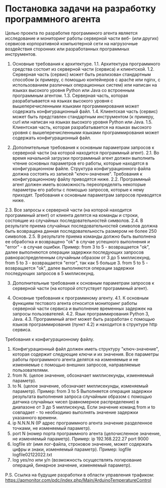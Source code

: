 # Постановка задачи на разработку программного агента

Целью проекта по разработке программного агента является исследование и мониторинг работы серверной части веб- (или других) сервисов корпоративной компьютерной сети на нагрузочные воздействия сторонних или разработанных программных инструментов.

1. Основные требования к архитектуре.
1.1. Архитектура программного средства состоит из серверной части (сервиса) и клиентской. 
1.2. Серверная часть (сервис) может быть реализован стандартным способом (к примеру, с помощью контейнеров с apache или nginx, с использованием различных операционных систем) или написан на языках высокого уровня Python или Java со встроенным программным агентом.
1.3. Серверная часть, которая разрабатывается на языках высокого уровня с вышеперечисленными языками программирования может содержать конфигурационный файл. 
1.4. Клиентская часть (сервис) может быть представлен стандартным инструментом (к примеру, curl или написан на языках высокого уровня Python или Java.
1.5. Клиентская часть, которая разрабатывается на языках высокого уровня с вышеперечисленными языками программирования может содержать конфигурационный файл. 

2. Дополнительные требования к основным параметрам запросов к серверной части (на которой находится программный агент).
2.1. Во время начальной загрузки программный агент должен выполнить чтение основных параметров его работы, которые находятся в конфигурационном файле. Структура конфигурационного файла должна состоять из записей "ключ-значение". Требования к конфигурационному файлу приводятся ниже.
2.2. Программный агент должен иметь возможность переопределять некоторые параметры его работы с помощью запросов, которые к нему приходят. Требования к основным параметрам запросов приводятся ниже.

2.3. Все запросы к серверной части (на которой находится программный агент) от клиента делятся на команды и строки, состоящие из случайных последовательностей символов.
2.4. В результате приема случайных последовательностей символов должна быть возвращена данная последовательность размером не более 250 символов.
2.5. В результате приема команды должно быть выполнена ее обработка и возвращено "ok" в случае успешного выполнения и "error" - в случае ошибки.
Пример:
from 3 to 5 - возвращается "ok", далее выполняются операции задержки последующих запросов равнораспределенным случайным образом от 3 до 5 миллисекунд.
from 5 to 3 - возвращается "error", так как 5 больше 3.
from 5 to 5 - возвращается "ok", далее выполняются операции задержки последующих запросов в 5 миллисекунд.



3. Дополнительные требования к основным параметрам запросов к серверной части (на которой отстуствует программный агент).


4. Основные требования к программному агенту.
4.1. К основным функциям тестового агента относится мониторинг работы серверной части сервиса и выполнение временных задержек на запросы пользователей.
4.2. Язык программирования Python 3, Java.
4.3. Программный агент может быть разработан с помощью языков программирования (пункт 4.2) и находится в структуре http сервиса.
 
Требования к конфигурационному файлу.
1. Конфигурационный файл должен иметь структуру "ключ-значение", которая содержит следующие ключи и их значения. Все параметры работы программного агента делятся на изменяемые и не изменяемые с помощью внешних запросов, направляемые пользователями.
2. from N. (целое значение, обозначает миллисекунды, изменяемый параметр).
3. to N. (целое значение, обозначает миллисекунды, изменяемый параметр).
Пример:
from 3
to 5
Выполняется операция задержки результата выполнения запроса случайным образом с помощью датчика случайных чисел (равномерное распределение) в диапазоне от 3 до 5 миллисекунд.
Если значение команд from и to совпадает - то необходимо выполнять значение задержки указанного времени.
4. ip N.N.N.N (IP адрес программного агента значение разделенное точками, не изменяемый параметр).
5. port N (номер порта программного агента (целочисленное значение, не изменяемый параметр).
Пример:
ip 192.168.222.27
port 9000
6. logfile str (имя лог-файла, строковое значение, может содержать цифры и знаки, изменяемый параметр).
Пример:
logfile logfile02122022.txt
7. log yes/no или y/n (возможность осуществлять логирование операций, бинарное значение, изменяемый параметр).



P.S. Ссылка на будущие разработки в области управления трафиком:
https://apmonitor.com/pdc/index.php/Main/ArduinoTemperatureControl

